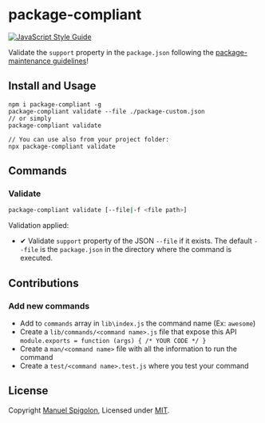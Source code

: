# package-compliant

[![JavaScript Style Guide](https://img.shields.io/badge/code_style-standard-brightgreen.svg)](https://standardjs.com)

Validate the `support` property in the `package.json` following the [package-maintenance guidelines][validation]!


## Install and Usage

```
npm i package-compliant -g
package-compliant validate --file ./package-custom.json
// or simply
package-compliant validate

// You can use also from your project folder:
npx package-compliant validate
```


## Commands

### Validate

```sh
package-compliant validate [--file|-f <file path>]
```

Validation applied:

+ ✔ Validate `support` property of the JSON `--file` if it exists. The default `--file` is the `package.json` in the directory where the command is executed.


[validation]: https://raw.githubusercontent.com/nodejs/package-maintenance/781a6bb752f4928e9e5e916b10ba38eb5289f316/docs/drafts/Baseline%20practive%20-%20Document%20support%20levels.md


## Contributions

### Add new commands

+ Add to `commands` array in `lib\index.js` the command name (Ex: `awesome`)
+ Create a `lib/commands/<command name>.js` file that expose this API `module.exports = function (args) { /* YOUR CODE */ }`
+ Create a `man/<command name>` file with all the information to run the command
+ Create a `test/<command name>.test.js` where you test your command


## License

Copyright [Manuel Spigolon](https://github.com/Eomm), Licensed under [MIT](./LICENSE).
